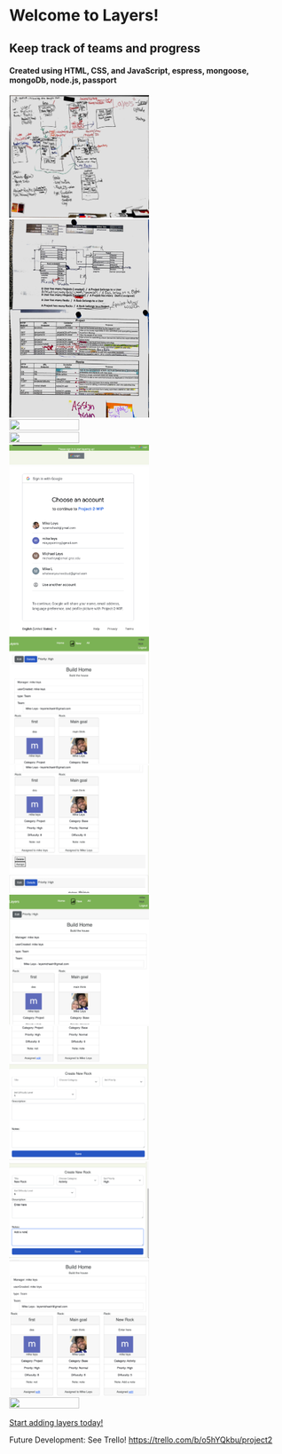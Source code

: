  # Welcome to Layers!

## Keep track of teams and progress

#### Created using HTML, CSS, and JavaScript, espress, mongoose, mongoDb, node.js, passport

<p align-content="center">
    <img src="/public/images/board.jpeg" width="50%" height="50%">
    <img src="/public/images/crud-printed.jpeg" width="50%" height="50%">
    <img src="/public/images/CRUD-form.jpeg" width="50%" height="50%">
    <img src="/public/images/CRUD-wireframe.jpeg" width="50%" height="50%">
    <img src="/public/images/ss6.png" width="50%" height="50%">
    <img src="/public/images/ss7.png" width="50%" height="50%">
    <img src="/public/images/ss8.png" width="50%" height="50%">
    <img src="/public/images/ss9.png" width="50%" height="50%">
    <img src="/public/images/ss10.png" width="50%" height="50%">
    <img src="/public/images/ss11.png" width="50%" height="50%">
    <img src="/public/images/ss12.png" width="50%" height="50%">
    <img src="/public/images/ss13.png" width="50%" height="50%">
    <img src="/public/images/ss14.png" width="50%" height="50%">

</p>

[Start adding layers today!](https://mysterious-mite-sarong.cyclic.app/)

Future Development:
See Trello!
https://trello.com/b/o5hYQkbu/project2



